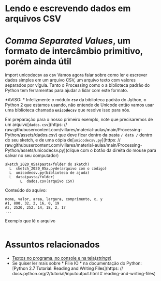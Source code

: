 # Lendo e escrevendo dados em arquivos CSV

# *Comma Separated Values*, um formato de intercâmbio primitivo, porém ainda útil


import unicodecsv as csv
Vamos agora falar sobre como ler e escrever dados simples em um arquivo CSV, um arquivo texto com valores separados por vígula. Tanto o Processing como o a biblioteca padrão do Python tem ferramentas para ajudar a lidar com este formato.

*AVISO: * Infelizmente o módulo **`csv`** da biblioteca padrão do Jython, o Python 2 que estamos usando, não entende de Unicode então vamos usar uma biblioteca chamada **`unicodecsv`** que resolve isso para nós.

Em preparação para o nosso primeiro exemplo, note que precisaremos de um arquivo[`dados.csv`](https: // raw.githubusercontent.com/villares/material-aulas/main/Processing-Python/assets/dados.csv) que deve ficar dentro da pasta `/ data /` dentro  do seu sketch, e de uma cópia de[`unicodecsv.py`](https: // raw.githubusercontent.com/villares/material-aulas/main/Processing-Python/assets/unicodecsv.py)(clique com o botão da direita do mouse para salvar no seu computador)

```
sketch_2020_05a(pasta/folder do sketch)
  L  sketch_2020_05a.pyde(arquivo com o código)
  L  unicodecsv.py(biblioteca de ajuda)
  L  data(pasta/folder)
       L  dados.csv(arquivo CSV)
```

Conteúdo do aquivo:

```
nome, valor, area, largura, comprimento, x, y
A1, 800, 32, 2, 16, 0, 19
A3, 2520, 252, 14, 18, 2, 17
...
```
Exemplo que lê o arquivo

```python


```

# Assuntos relacionados

* [Textos no programa, no console e na tela(*strings*)](strings_py.md)
* Se quiser ler mais sobre * Filie IO * na documentação do Python: [Python 2.7 Tutorial: Reading and Writing Files](https: // docs.python.org/2/tutorial/inputoutput.html  # reading-and-writing-files)
